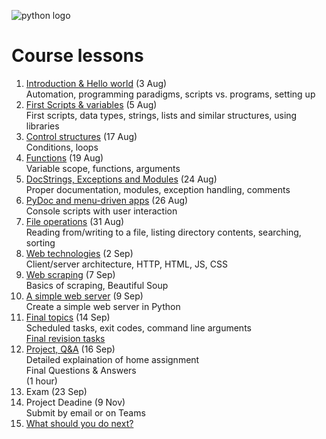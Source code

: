 <!--
Learning Outcomes
1. Explain an approach to programming to be able to solve common automation problems, and how scripting languages fit into this approach.
2. Use the scripting language to build desktop/console applications to automate common tasks.
3. Use the scripting language to execute external applications on the installed computer system as well as to schedule tasks to be run at specific intervals.
4. Build basic web applications for remote control of automated tasks.
-->

![python logo](https://www.python.org/static/community_logos/python-logo-master-v3-TM.png)

# Course lessons
1. [Introduction & Hello world](lessons/01.md) (3 Aug)  
Automation, programming paradigms, scripts vs. programs, setting up
1. [First Scripts & variables](lessons/02.md) (5 Aug)  
First scripts, data types, strings, lists and similar structures, using libraries
1. [Control structures](lessons/03.md) (17 Aug)  
Conditions, loops
1. [Functions](lessons/04.md) (19 Aug)  
Variable scope, functions, arguments
1. [DocStrings, Exceptions and Modules](lessons/05.md) (24 Aug)  
Proper documentation, modules, exception handling, comments
1. [PyDoc and menu-driven apps](lessons/06.md) (26 Aug)  
Console scripts with user interaction
1. [File operations](lessons/07.md) (31 Aug)  
Reading from/writing to a file, listing directory contents, searching, sorting
1. [Web technologies](lessons/08.md) (2 Sep)  
Client/server architecture, HTTP, HTML, JS, CSS
1. [Web scraping](lessons/09.md) (7 Sep)  
Basics of scraping, Beautiful Soup
1. [A simple web server](lessons/10.md) (9 Sep)  
Create a simple web server in Python
1. [Final topics](lessons/11.md) (14 Sep)  
Scheduled tasks, exit codes, command line arguments  
[Final revision tasks](lessons/revision.md)
1. [Project, Q&A](lessons/project.md) (16 Sep)  
Detailed explaination of home assignment  
Final Questions & Answers  
(1 hour) 
1. Exam (23 Sep)  
1. Project Deadine (9 Nov)  
Submit by email or on Teams
1. [What should you do next?](lessons/next.md)
